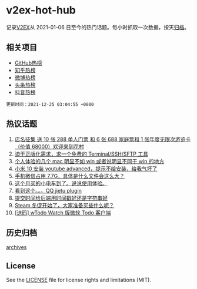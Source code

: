 # v2ex-hot-hub

 记录[V2EX](https://www.v2ex.com/)从 2021-01-06 日至今的热门话题。每小时抓取一次数据，按天[归档](archives)。
 
 ## 相关项目

- [GitHub热榜](https://github.com/lonnyzhang423/github-hot-hub)
- [知乎热榜](https://github.com/lonnyzhang423/zhihu-hot-hub)
- [微博热榜](https://github.com/lonnyzhang423/weibo-hot-hub)
- [头条热榜](https://github.com/lonnyzhang423/toutiao-hot-hub)
- [抖音热榜](https://github.com/lonnyzhang423/douyin-hot-hub)


 `更新时间：2021-12-25 03:04:55 +0800`

## 热议话题

1. [店名征集 送 10 张 288 单人门票 和 6 张 688 家庭票和 1 张年度无限次游览卡（价值 68000）欢迎来到花村](https://www.v2ex.com/t/824132)
1. [迫于正版化需求，求一个免费的 Terminal/SSH/SFTP 工具](https://www.v2ex.com/t/824167)
1. [个人体验的几个 mac 明显不如 win 或者说明显不同于 win 的地方](https://www.v2ex.com/t/824214)
1. [小米 10 安装 youtube advanced，提示不给安装，给我气坏了](https://www.v2ex.com/t/824148)
1. [手机微信占用 7.7G，具体是什么文件会这么大？](https://www.v2ex.com/t/824174)
1. [这个月买的小电车到了。说说使用体验。](https://www.v2ex.com/t/824140)
1. [看到这个。。。QQ jietu plugin](https://www.v2ex.com/t/824156)
1. [提交时间给后端用时间戳好还是字符串好](https://www.v2ex.com/t/824255)
1. [Steam 冬促开始了，大家准备买些什么呢？](https://www.v2ex.com/t/824197)
1. [[送码] wTodo Watch 版微软 Todo 客户端](https://www.v2ex.com/t/824315)

## 历史归档

[archives](archives)

## License

See the [LICENSE](LICENSE) file for license rights and limitations (MIT).
